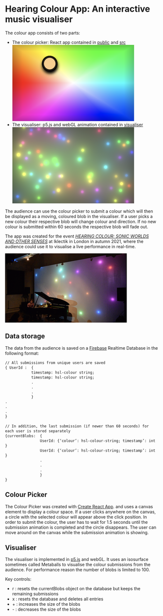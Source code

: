 # Hearing Colour App: An interactive music visualiser 

The colour app consists of two parts:

- The colour picker: React app contained in [public](public) and [src](src) ![screenshot of colour picker](colourpicker.png) 
- The visualiser: p5.js and webGL animation contained in [visualiser](visualiser) ![screenshot of visualiser](visualiser.png)

The audience can use the colour picker to submit a colour which will then be displayed as a moving, coloured blob in the visualiser. If a user picks a new colour their respective blob will change colour and direction. If no new colour is submitted within 60 seconds the respective blob will fade out. 

The app was created for the event [*HEARING COLOUR: SONIC WORLDS AND OTHER SENSES*](https://iklectikartlab.com/hearing-colour-sonic-worlds-and-other-senses/) at Iklectik in London in autumn 2021, where the audience could use it to visualise a live performance in real-time.  

![Photo of the live performance](performance.png)

## Data storage

The data from the audience is saved on a [Firebase](http://firebase.google.com/) Realtime Database in the following format: 
	
```
// All submissions from unique users are saved 
{ UserId : 	{
            timestamp: hsl-colour string;
            timestamp: hsl-colour string;
            .
            .
            .
            }
.
.
.
}
 
// In addition, the last submission (if newer than 60 seconds) for each user is stored separately 
{currentBlobs:	{
                UserId: {‘colour’: hsl-colour-string; timestamp’: int }
                UserId: {‘colour’: hsl-colour-string; timestamp’: int }
                .
                .
                .
                }
}
```

## Colour Picker
The Colour Picker was created with [Create React App](https://github.com/facebook/create-react-app). and uses a canvas element to display a colour space. If a user clicks anywhere on the canvas, a circle with the selected colour will appear above the click position. In order to submit the colour, the user has to wait for 1.5 seconds until the submission animation is completed and the circle disappears. The user can move around on the canvas while the submission animation is showing. 

## Visualiser
The visualiser is implemented in [p5.js](https://p5js.org/) and webGL. It uses an isosurface sometimes called Metaballs to visualise the colour submissions from the audience. For performance reason the number of blobs is limited to 100. 


Key controls:
- r : resets the currentBlobs object on the database but keeps the remaining submissions 	
- x : resets the database and deletes all entries 
- \+ : increases the size of the blobs 
- \- : decreases the size of the blobs